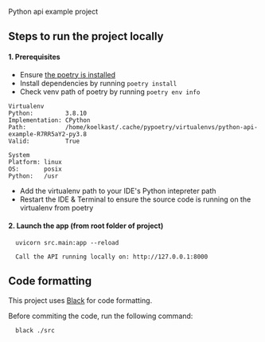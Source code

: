 Python api example project

## Steps to run the project locally

#### 1. Prerequisites 
- Ensure [the poetry is installed](https://python-poetry.org/docs/#installation)
- Install dependencies by running `poetry install`
- Check venv path of poetry by running `poetry env info` 
```
Virtualenv
Python:         3.8.10
Implementation: CPython
Path:           /home/koelkast/.cache/pypoetry/virtualenvs/python-api-example-R7RR5aY2-py3.8
Valid:          True

System
Platform: linux
OS:       posix
Python:   /usr
```
- Add the virtualenv path to your IDE's Python intepreter path 
- Restart the IDE & Terminal to ensure the source code is running on the virtualenv from poetry

#### 2. Launch the app (from root folder of project)
```
  uvicorn src.main:app --reload
```
```
  Call the API running locally on: http://127.0.0.1:8000
```

## Code formatting
This project uses [Black](https://black.readthedocs.io) for code formatting. 

Before commiting the code, run the following command:

```
  black ./src
```

